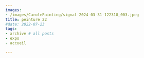 ```yaml
---
images:
- /images/CarolePainting/signal-2024-03-31-122318_003.jpeg
title: peinture 22
#date: 2022-07-23
tags:
- archive # all posts
- expo
- accueil

---
```

